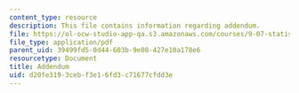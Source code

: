 ```yaml
---
content_type: resource
description: This file contains information regarding addendum.
file: https://ol-ocw-studio-app-qa.s3.amazonaws.com/courses/9-07-statistics-for-brain-and-cognitive-science-fall-2016/d20fe3193cebf3e16fd3c71677cfdd3e_MIT9_07F16_lec13_Adendm.pdf
file_type: application/pdf
parent_uid: 39499fd5-0d44-603b-9e08-427e10a178e6
resourcetype: Document
title: Addendum
uid: d20fe319-3ceb-f3e1-6fd3-c71677cfdd3e
---
```

